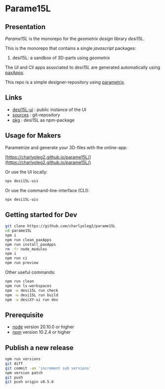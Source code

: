 Parame15L
=========


Presentation
------------

*Parame15L* is the monorepo for the *geometrix design* library *desi15L*.

This is the monorepo that contains a single *javascript* packages:

1. desi15L: a sandbox of 3D-parts using *geometrix*

The *UI* and *Cli* apps associated to *desi15L* are generated automatically using [paxApps](https://github.com/charlyoleg2/parame_paxApps).

This repo is a simple designer-repository using [parametrix](https://charlyoleg2.github.io/parametrix/).


Links
-----

- [desi15L-ui](https://charlyoleg2.github.io/parame15L/) : public instance of the UI
- [sources](https://github.com/charlyoleg2/parame15L) : git-repository
- [pkg](https://www.npmjs.com/package/desi15L) : desi15L as npm-package


Usage for Makers
----------------

Parametrize and generate your 3D-files with the online-app:

[https://charlyoleg2.github.io/parame15L/](https://charlyoleg2.github.io/parame15L/)

Or use the UI locally:

```bash
npx desi15L-uis
```

Or use the command-line-interface (CLI):

```bash
npx desi15L-uis
```


Getting started for Dev
-----------------------

```bash
git clone https://github.com/charlyoleg2/parame15L
cd parame15L
npm i
npm run clean_paxApps
npm run install_paxApps
rm -fr node_modules
npm i
npm run ci
npm run preview
```

Other useful commands:
```bash
npm run clean
npm run ls-workspaces
npm -w desi15L run check
npm -w desi15L run build
npm -w desiXY-ui run dev
```

Prerequisite
------------

- [node](https://nodejs.org) version 20.10.0 or higher
- [npm](https://docs.npmjs.com/cli/v7/commands/npm) version 10.2.4 or higher


Publish a new release
---------------------

```bash
npm run versions
git diff
git commit -am 'increment sub versions'
npm version patch
git push
git push origin v0.5.6
```


